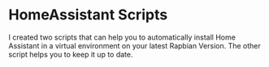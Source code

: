 # HomeAssistant Scripts
I created two scripts that can help you to automatically install Home Assistant in a virtual environment on your latest Rapbian Version. The other script helps you to keep it up to date.
